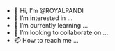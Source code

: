 - 👋 Hi, I’m @ROYALPANDI
- 👀 I’m interested in ...
- 🌱 I’m currently learning ...
- 💞️ I’m looking to collaborate on ...
- 📫 How to reach me ...

<!---
ROYALPANDI/ROYALPANDI is a ✨ special ✨ repository because its `README.md` (this file) appears on your GitHub profile.
You can click the Preview link to take a look at your changes.
--->

